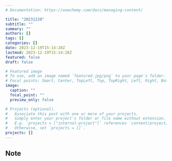 ```yaml
---
# Documentation: https://wowchemy.com/docs/managing-content/

title: "20231220"
subtitle: ""
summary: ""
authors: []
tags: []
categories: []
date: 2023-12-19T15:14:28Z
lastmod: 2023-12-19T15:14:28Z
featured: false
draft: false

# Featured image
# To use, add an image named `featured.jpg/png` to your page's folder.
# Focal points: Smart, Center, TopLeft, Top, TopRight, Left, Right, BottomLeft, Bottom, BottomRight.
image:
  caption: ""
  focal_point: ""
  preview_only: false

# Projects (optional).
#   Associate this post with one or more of your projects.
#   Simply enter your project's folder or file name without extension.
#   E.g. `projects = ["internal-project"]` references `content/project/deep-learning/index.md`.
#   Otherwise, set `projects = []`.
projects: []
---
```


## Note

